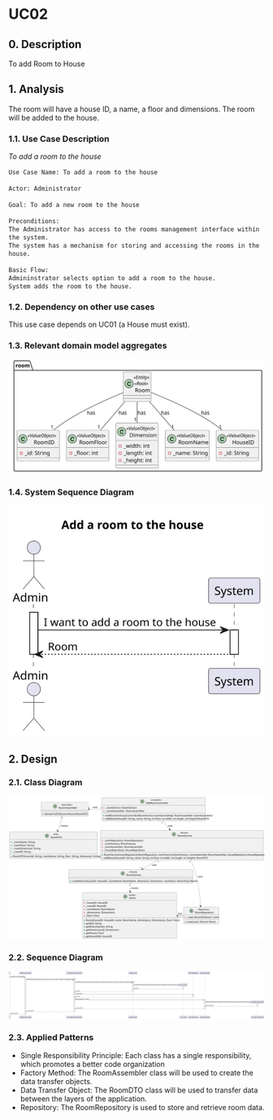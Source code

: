 # UC02

## 0. Description

To add Room to House

## 1. Analysis
The room will have a house ID, a name, a floor and dimensions. The room will be added to the house.

### 1.1. Use Case Description
_To add a room to the house_

    Use Case Name: To add a room to the house

    Actor: Administrator

    Goal: To add a new room to the house

    Preconditions:
    The Administrator has access to the rooms management interface within the system.
    The system has a mechanism for storing and accessing the rooms in the house.

    Basic Flow: 
    Admininstrator selects option to add a room to the house.
    System adds the room to the house.

### 1.2. Dependency on other use cases
This use case depends on UC01 (a House must exist).

### 1.3. Relevant domain model aggregates
![Room](../../ooa/4.agreggateModels/Room_v1.svg)

### 1.4. System Sequence Diagram
![System Sequence Diagram](artifacts/uc02_SSD_v1.svg)

## 2. Design

### 2.1. Class Diagram
![ClassDiagram](artifacts/uc02_CD_v2.svg)

### 2.2. Sequence Diagram
![SequenceDiagram](artifacts/uc02_SD_v2.svg)

### 2.3. Applied Patterns
- Single Responsibility Principle: Each class has a single responsibility, which promotes a better code organization
- Factory Method: The RoomAssembler class will be used to create the data transfer objects.
- Data Transfer Object: The RoomDTO class will be used to transfer data between the layers of the application.
- Repository: The RoomRepository is used to store and retrieve room data.

